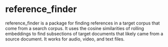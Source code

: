 # reference_finder
reference_finder is a package for finding references in a target corpus that come from a search corpus. It uses the cosine similarities of rolling embeddings to find subsections of target documents that likely came from a source document. It works for audio, video, and text files.
